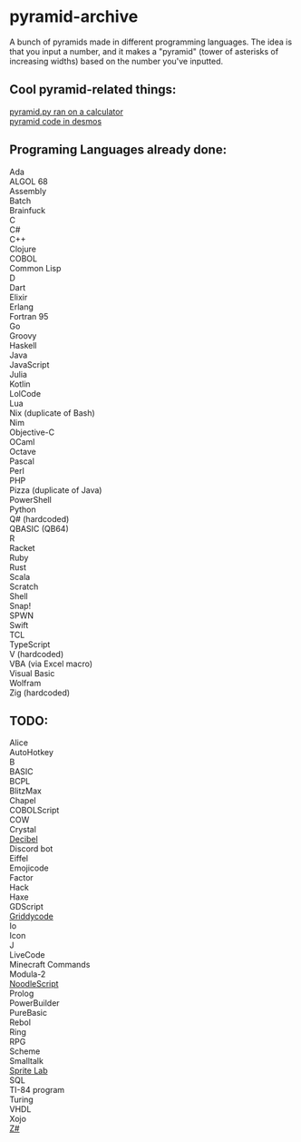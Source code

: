 # pyramid-archive
A bunch of pyramids made in different programming languages. The idea is that you input a number, and it makes a "pyramid" (tower of asterisks of increasing widths) based on the number you've inputted.

## Cool pyramid-related things:
[pyramid.py ran on a calculator](https://youtu.be/JQqT5u8wZeE)  
[pyramid code in desmos](https://www.desmos.com/calculator/grods4qbsy)

## Programing Languages already done:
Ada  
ALGOL 68  
Assembly  
Batch  
Brainfuck  
C  
C#  
C++  
Clojure  
COBOL  
Common Lisp  
D  
Dart  
Elixir  
Erlang  
Fortran 95  
Go  
Groovy  
Haskell  
Java  
JavaScript  
Julia  
Kotlin  
LolCode  
Lua  
Nix (duplicate of Bash)  
Nim  
Objective-C  
OCaml  
Octave  
Pascal  
Perl  
PHP  
Pizza (duplicate of Java)  
PowerShell  
Python  
Q# (hardcoded)  
QBASIC (QB64)  
R  
Racket  
Ruby  
Rust  
Scala  
Scratch  
Shell  
Snap!  
SPWN  
Swift  
TCL  
TypeScript  
V (hardcoded)  
VBA (via Excel macro)  
Visual Basic  
Wolfram  
Zig (hardcoded)  

## TODO:
Alice  
AutoHotkey  
B  
BASIC  
BCPL  
BlitzMax  
Chapel  
COBOLScript  
COW  
Crystal  
[Decibel](https://github.com/DaemonNillia/Decibel)  
Discord bot  
Eiffel  
Emojicode  
Factor  
Hack  
Haxe  
GDScript  
[Griddycode](https://github.com/face-hh/griddycode)   
Io  
Icon  
J  
LiveCode  
Minecraft Commands  
Modula-2  
[NoodleScript](https://github.com/OfficialCodeNoodles/NoodleScript)  
Prolog  
PowerBuilder  
PureBasic  
Rebol  
Ring  
RPG  
Scheme  
Smalltalk  
[Sprite Lab](https://code.org/en-US/tools/sprite-lab)  
SQL  
TI-84 program  
Turing  
VHDL  
Xojo  
[Z#](https://github.com/sam-astro/Z-Sharp)  

